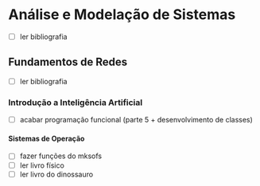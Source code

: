 # Análise e Modelação de Sistemas
- [ ] ler bibliografia 

## Fundamentos de Redes
- [ ] ler bibliografia

### Introdução a Inteligência Artificial 
- [ ] acabar programação funcional (parte 5 + desenvolvimento de classes)

#### Sistemas de Operação
- [ ] fazer funções do mksofs
- [ ] ler livro físico
- [ ] ler livro do dinossauro
